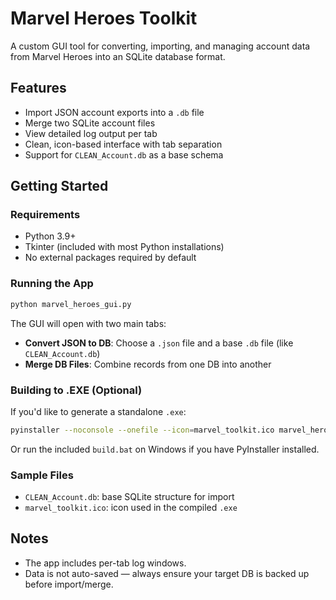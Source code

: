 # Marvel Heroes Toolkit

A custom GUI tool for converting, importing, and managing account data from Marvel Heroes into an SQLite database format.

## Features

- Import JSON account exports into a `.db` file
- Merge two SQLite account files
- View detailed log output per tab
- Clean, icon-based interface with tab separation
- Support for `CLEAN_Account.db` as a base schema

## Getting Started

### Requirements

- Python 3.9+
- Tkinter (included with most Python installations)
- No external packages required by default

### Running the App

```bash
python marvel_heroes_gui.py
```

The GUI will open with two main tabs:
- **Convert JSON to DB**: Choose a `.json` file and a base `.db` file (like `CLEAN_Account.db`)
- **Merge DB Files**: Combine records from one DB into another

### Building to .EXE (Optional)

If you'd like to generate a standalone `.exe`:

```bash
pyinstaller --noconsole --onefile --icon=marvel_toolkit.ico marvel_heroes_gui.spec
```

Or run the included `build.bat` on Windows if you have PyInstaller installed.

### Sample Files

- `CLEAN_Account.db`: base SQLite structure for import
- `marvel_toolkit.ico`: icon used in the compiled `.exe`

## Notes

- The app includes per-tab log windows.
- Data is not auto-saved — always ensure your target DB is backed up before import/merge.

